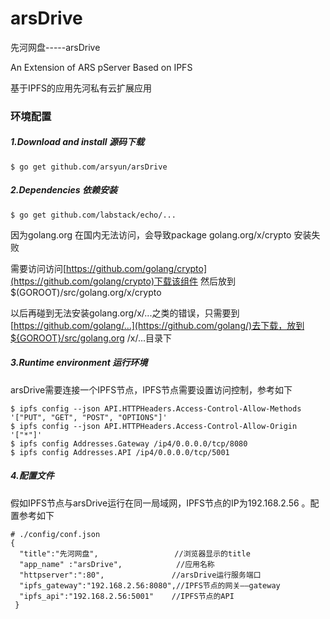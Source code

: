 # arsDrive

先河网盘-----arsDrive

An Extension of ARS pServer Based on IPFS

基于IPFS的应用先河私有云扩展应用   

### 环境配置

##### 1.Download and install 源码下载

```
$ go get github.com/arsyun/arsDrive
```

##### 2.Dependencies   依赖安装   

```
$ go get github.com/labstack/echo/... 
```

因为golang.org 在国内无法访问，会导致package golang.org/x/crypto 安装失败

需要访问访问[https://github.com/golang/crypto](https://github.com/golang/crypto)下载该组件 然后放到$(GOROOT)/src/golang.org/x/crypto

以后再碰到无法安装golang.org/x/...之类的错误，只需要到[https://github.com/golang/...](https://github.com/golang/)去下载，放到${GOROOT}/src/golang.org /x/...目录下 

##### 3.Runtime environment  运行环境

arsDrive需要连接一个IPFS节点，IPFS节点需要设置访问控制，参考如下

```
$ ipfs config --json API.HTTPHeaders.Access-Control-Allow-Methods '["PUT", "GET", "POST", "OPTIONS"]'
$ ipfs config --json API.HTTPHeaders.Access-Control-Allow-Origin '["*"]'
$ ipfs config Addresses.Gateway /ip4/0.0.0.0/tcp/8080
$ ipfs config Addresses.API /ip4/0.0.0.0/tcp/5001
```

##### 4.配置文件

假如IPFS节点与arsDrive运行在同一局域网，IPFS节点的IP为192.168.2.56 。配置参考如下

```
# ./config/conf.json
{
  "title":"先河网盘",                 //浏览器显示的title
  "app_name" :"arsDrive",            //应用名称
  "httpserver":":80",				//arsDrive运行服务端口
  "ipfs_gateway":"192.168.2.56:8080",//IPFS节点的网关——gateway
  "ipfs_api":"192.168.2.56:5001"	//IPFS节点的API
 }
```
